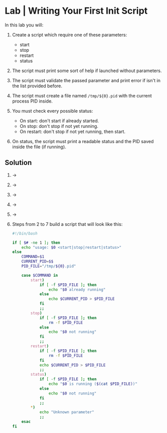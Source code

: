 # Lab | Writing Your First Init Script

In this lab you will:

1. Create a script which require one of these parameters:

   - start
   - stop
   - restart
   - status

2. The script must print some sort of help if launched without parameters.
3. The script must validate the passed parameter and print error if isn't in
   the list provided before.
4. The script must create a file named `/tmp/${0}.pid` with the current process
   PID inside.
5. You must check every possible status:

   - On start: don't start if already started.
   - On stop: don't stop if not yet running.
   - On restart: don't stop if not yet running, then start.

6. On status, the script must print a readable status and the PID saved inside
   the file (if running).

## Solution

1. ->
2. ->
3. ->
4. ->
5. ->
6. Steps from 2 to 7 build a script that will look like this:

   ```bash
   #!/bin/bash

   if [ $# -ne 1 ]; then
       echo "usage: $0 <start|stop|restart|status>"
   else
       COMMAND=$1
       CURRENT_PID=$$
       PID_FILE="/tmp/${0}.pid"

       case $COMMAND in
           start)
               if [ -f $PID_FILE ]; then
                   echo "$0 already running"
               else
                   echo $CURRENT_PID > $PID_FILE
               fi
               ;;
           stop)
               if [ -f $PID_FILE ]; then
                   rm -f $PID_FILE
               else
                   echo "$0 not running"
               fi
               ;;
           restart)
               if [ -f $PID_FILE ]; then
                   rm -f $PID_FILE
               fi
               echo $CURRENT_PID > $PID_FILE
               ;;
           status)
               if [ -f $PID_FILE ]; then
                   echo "$0 is running ($(cat $PID_FILE))"
               else
                   echo "$0 not running"
               fi
               ;;
           *)
               echo "Unknown parameter"
               ;;
       esac
   fi
   ```
